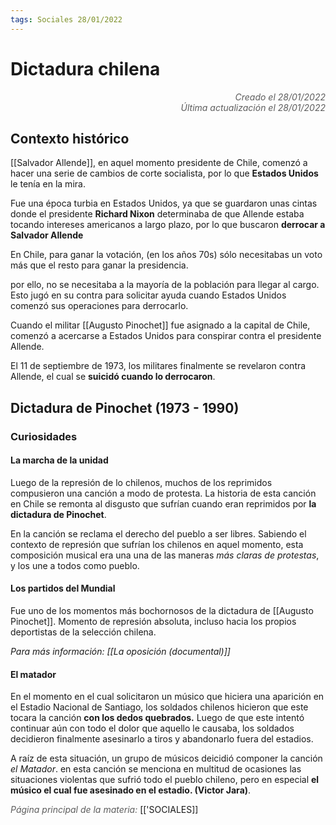 ```yaml
---
tags: Sociales 28/01/2022
---
```


# Dictadura chilena
<div style="text-align: right; opacity: 0.7; font-style: italic;">Creado el 28/01/2022</div>
<div style="text-align: right; opacity: 0.7; font-style: italic;">Última actualización el 28/01/2022</div>

## Contexto histórico

[[Salvador Allende]], en aquel momento presidente de Chile, comenzó a hacer una serie de cambios de corte socialista, por lo que **Estados Unidos** le tenía en la mira.

Fue una época turbia en Estados Unidos, ya que se guardaron unas cintas donde el presidente **Richard Nixon** determinaba de que Allende estaba tocando intereses americanos a largo plazo, por lo que buscaron **derrocar a Salvador Allende**

En Chile, para ganar la votación, (en los años 70s) sólo necesitabas un voto más que el resto para ganar la presidencia.

por ello, no se necesitaba a la mayoría de la población para llegar al cargo. Esto jugó en su contra para solicitar ayuda cuando Estados Unidos comenzó sus operaciones para derrocarlo.

Cuando el militar [[Augusto Pinochet]] fue asignado a la capital de Chile, comenzó a acercarse a Estados Unidos para conspirar contra el presidente Allende.

El 11 de septiembre de 1973, los militares finalmente se revelaron contra Allende, el cual se **suicidó cuando lo derrocaron**.


## Dictadura de Pinochet (1973 - 1990)

### Curiosidades

#### La marcha de la unidad

Luego de la represión de lo chilenos, muchos de los reprimidos compusieron una canción a modo de protesta. La historia de esta canción en Chile se remonta al disgusto que sufrían cuando eran reprimidos por **la dictadura de Pinochet**.

En la canción se reclama el derecho del pueblo a ser libres. Sabiendo el contexto de represión que sufrían los chilenos en aquel momento, esta composición musical era una una de las maneras *más claras de protestas*, y los une a todos como pueblo.

#### Los partidos del Mundial

Fue uno de los momentos más bochornosos de la dictadura de [[Augusto Pinochet]]. Momento de represión absoluta, incluso hacia los propios deportistas de la selección chilena.

*Para más información: [[La oposición (documental)]]*

#### El matador 

En el momento en el cual solicitaron un músico que hiciera una aparición en el Estadio Nacional de Santiago, los soldados chilenos hicieron que este tocara la canción **con los dedos quebrados.** Luego de que este intentó continuar aún con todo el dolor que aquello le causaba, los soldados decidieron finalmente asesinarlo a tiros y abandonarlo fuera del estadios.

A raíz de esta situación, un grupo de músicos deicidió componer la canción *el Matador*. en esta canción se menciona en multitud de ocasiones las situaciones violentas que sufrió todo el pueblo chileno, pero en especial **el músico el cual fue asesinado en el estadio. (Victor Jara)**.

<span style="opacity: 0.7; font-style: italic;">Página principal de la materia:</span> [['SOCIALES]]